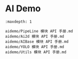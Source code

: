 # AI Demo

```{toctree}
:maxdepth: 1

aidemo/PipeLine 模块 API 手册.md
aidemo/Ai2d 模块 API 手册.md
aidemo/AIBase 模块 API 手册.md
aidemo/YOLO 模块 API 手册.md
aidemo/Utils 模块 API 手册.md
```
